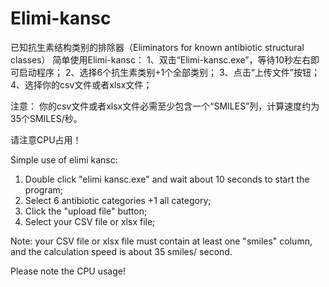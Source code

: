 # Elimi-kansc

已知抗生素结构类别的排除器（Eliminators for known antibiotic structural classes）
简单使用Elimi-kansc：
1、双击“Elimi-kansc.exe”，等待10秒左右即可启动程序；
2、选择6个抗生素类别+1个全部类别；
3、点击“上传文件”按钮；
4、选择你的csv文件或者xlsx文件；

注意：
你的csv文件或者xlsx文件必需至少包含一个“SMILES”列，计算速度约为35个SMILES/秒。

请注意CPU占用！




Simple use of elimi kansc: 
1. Double click "elimi kansc.exe" and wait about 10 seconds to start the program;
2. Select 6 antibiotic categories +1 all category;
3. Click the "upload file" button;
4. Select your CSV file or xlsx file;

Note: your CSV file or xlsx file must contain at least one "smiles" column, and the calculation speed is about 35 smiles/ second. 


Please note the CPU usage!

